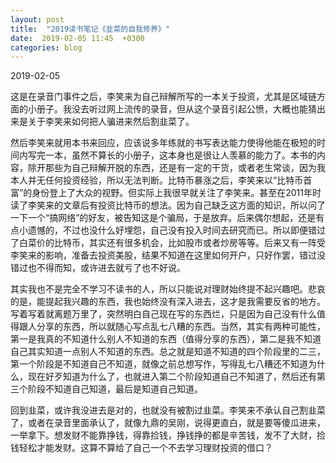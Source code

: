 ```yaml
---
layout: post
title:  "2019读书笔记《韭菜的自我修养》"
date:  2019-02-05 11:45  +0300
categories: blog
---
```


2019-02-05

这是在录音门事件之后，李笑来为自己辩解所写的一本关于投资，尤其是区域链方面的小册子。我没去听过网上流传的录音，但从这个录音引起公愤，大概也能猜出来是关于李笑来如何把人骗进来然后割韭菜了。

然后李笑来就用本书来回应，应该说多年练就的书写表达能力使得他能在极短的时间内写完一本，虽然不算长的小册子，这本身也是很让人羡慕的能力了。本书的内容，除开那些为自己辩解开脱的东西，还是有一定的干货，或者老生常谈，因为我本人并无任何投资经验，所以无法判断。比特币暴涨之后，李笑来以“比特币首富”的身份登上了大众的视野。但实际上我很早就关注了李笑来。甚至在2011年时读了李笑来的文章后有投资比特币的想法。因为自己缺乏这方面的知识，所以问了一下一个“搞网络”的好友，被告知这是个骗局，于是放弃。后来偶尔想起，还是有点小遗憾的，不过也没什么好埋怨，自己没有投入时间去研究而已。所以即便错过了白菜价的比特币，其实还有很多机会，比如股市或者炒房等等。后来又有一阵受李笑来的影响，准备去投资美股，结果不知道在这里如何开户，只好作罢，错过没错过也不得而知，或许进去就亏了也不好说。

其实我也不是完全不学习不读书的人，所以只能说对理财始终提不起兴趣吧。悲哀的是，能提起我兴趣的东西，我也始终没有深入进去，这才是我需要反省的地方。写着写着就离题万里了，突然明白自己现在写的东西烂，只是因为自己没有什么值得跟人分享的东西，所以就随心写点乱七八糟的东西。当然，其实有两种可能性，第一是我真的不知道什么别人不知道的东西（值得分享的东西），第二是我不知道自己其实知道一点别人不知道的东西。总之就是知道不知道的四个阶段里的二三，第一个阶段是不知道自己不知道，就像之前总想写作，写得乱七八糟还不知道为什么，现在好歹知道为什么了，也就进入第二个阶段知道自己不知道了，然后还有第三个阶段不知道自己知道，最后是知道自己知道。

回到韭菜，或许我没进去是对的，也就没有被割过韭菜。李笑来不承认自己割韭菜了，或者在录音里面承认了，就像九鼎的吴刚，说得更直白，就是要等傻瓜进来，一举拿下。想发财不能靠挣钱，得靠捡钱，挣钱挣的都是辛苦钱，发不了大财，捡钱轻松才能发财。这算不算给了自己一个不去学习理财投资的借口？
<!--end-->
